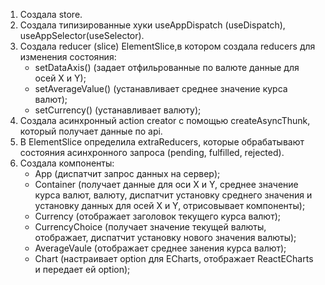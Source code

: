 1. Создала store.
2. Создала типизированные хуки useAppDispatch (useDispatch), useAppSelector(useSelector).
3. Создала reducer (slice) ElementSlice,в котором создала reducers для изменения состояния:
    - setDataAxis() (задает отфильрованные по валюте данные для осей X и Y);
    - setAverageValue() (устанавливает среднее значение курса валют);
    - setCurrency() (устанавливает валюту);
4. Создала асинхронный action creator с помощью createAsyncThunk, который получает данные по api.
5. В ElementSlice определила extraReducers, которые обрабатывают состояния асинхронного запроса (pending, fulfilled, rejected).
6. Создала компоненты:
    - App (диспатчит запрос данных на сервер);
    - Container (получает данные для оси X и Y, среднее значение курса валют, валюту, диспатчит установку среднего значения и установку данных для осей X и Y, отрисовывает компоненты);
    - Currency (отображает заголовок текущего курса валют);
    - CurrencyChoice (получает значение текущей валюты, отображает, диспатчит установку нового значения валюты);
    - AverageVaule (отображает среднее занения курса валют);
    - Chart (настраивает option для ECharts, отображает ReactECharts и передает ей option);
